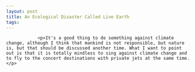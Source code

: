 ```yaml
---
layout: post
title: An Ecological Disaster Called Live Earth
tags:
---
```



                <p>It's a good thing to do something against climate change, although I think that mankind is not responsible, but nature is, but that should be discussed another time. What I want to point out is that it is totally mindless to sing against climate change and to fly to the concert destinations with private jets at the same time. </p>
